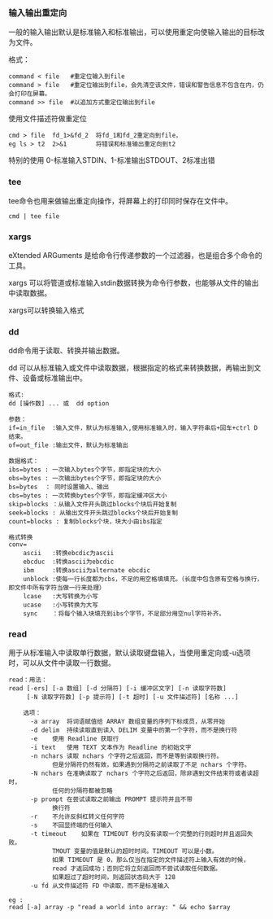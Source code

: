 ### 输入输出重定向

一般的输入输出默认是标准输入和标准输出，可以使用重定向使输入输出的目标改为文件。

格式： 

```
command < file   #重定位输入到file
command > file   #重定位输出到file，会先清空该文件，错误和警告信息不包含在内，仍会打印在屏幕。
command >> file  #以追加方式重定位输出到file
```

使用文件描述符做重定位

``` 
cmd > file  fd_1>&fd_2  将fd_1和fd_2重定向到file，
eg ls > t2  2>&1        将错误和标准输出重定向到t2
```

特别的使用 0-标准输入STDIN、1-标准输出STDOUT、2标准出错

### tee

tee命令也用来做输出重定向操作，将屏幕上的打印同时保存在文件中。

```shell
cmd | tee file
```

### xargs

 eXtended ARGuments 是给命令行传递参数的一个过滤器，也是组合多个命令的工具。

xargs 可以将管道或标准输入stdin数据转换为命令行参数，也能够从文件的输出中读取数据。

xargs可以转换输入格式

### dd

dd命令用于读取、转换并输出数据。

dd 可以从标准输入或文件中读取数据，根据指定的格式来转换数据，再输出到文件、设备或标准输出中。

```
格式:
dd [操作数] ... 或  dd option

参数：
if=in_file  :输入文件，默认为标准输入,使用标准输入时，输入字符串后+回车+ctrl D 结束。
of=out_file :输出文件，默认为标准输出

数据格式：
ibs=bytes : 一次输入bytes个字节，即指定块的大小
obs=bytes : 一次输出bytes个字节，即指定块的大小
bs=bytes  ： 同时设置输入、输出
cbs=bytes : 一次转换bytes个字节，即指定缓冲区大小
skip=blocks ：从输入文件开头跳过blocks个块后开始复制
seek=blocks : 从输出文件开头跳过blocks个块后开始复制
count=blocks : 复制blocks个块，块大小由ibs指定

格式转换
conv=
	ascii   :转换ebcdic为ascii
	ebcduc  :转换ascii为ebcdic
	ibm     :转换ascii为alternate ebcdic
    unblock :使每一行长度都为cbs，不足的用空格填填充。（长度中包含原有空格与换行，即文件中所有字符当做一行来处理）
    lcase   :大写转换为小写
    ucase   :小写转换为大写 
    sync    ：将每个输入块填充到ibs个字节，不足部分用空nul字符补齐。
```

### read

用于从标准输入中读取单行数据，默认读取键盘输入，当使用重定向或-u选项时，可以从文件中读取一行数据。

```shell
read：用法： 
read [-ers] [-a 数组] [-d 分隔符] [-i 缓冲区文字] [-n 读取字符数] 
     [-N 读取字符数] [-p 提示符] [-t 超时] [-u 文件描述符] [名称 ...]

    选项：
      -a array	将词语赋值给 ARRAY 数组变量的序列下标成员，从零开始
      -d delim	持续读取直到读入 DELIM 变量中的第一个字符，而不是换行符
      -e	使用 Readline 获取行
      -i text	使用 TEXT 文本作为 Readline 的初始文字
      -n nchars	读取 nchars 个字符之后返回，而不是等到读取换行符。
    		但是分隔符仍然有效，如果遇到分隔符之前读取了不足 nchars 个字符。
      -N nchars	在准确读取了 nchars 个字符之后返回，除非遇到文件结束符或者读超时，
    		任何的分隔符都被忽略
      -p prompt	在尝试读取之前输出 PROMPT 提示符并且不带
    		换行符
      -r	不允许反斜杠转义任何字符
      -s	不回显终端的任何输入
      -t timeout	如果在 TIMEOUT 秒内没有读取一个完整的行则超时并且返回失败。
    		TMOUT 变量的值是默认的超时时间。TIMEOUT 可以是小数。
    		如果 TIMEOUT 是 0，那么仅当在指定的文件描述符上输入有效的时候，
    		read 才返回成功；否则它将立刻返回而不尝试读取任何数据。
    		如果超过了超时时间，则返回状态码大于 128
      -u fd	从文件描述符 FD 中读取，而不是标准输入

eg :
read [-a] array -p "read a world into array: " && echo $array 

```


